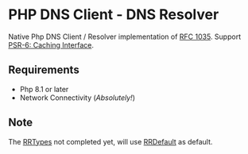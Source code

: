 # PHP DNS Client - DNS Resolver


Native Php DNS Client / Resolver implementation of [RFC 1035](https://datatracker.ietf.org/doc/html/rfc1035).
Support [PSR-6: Caching Interface](https://www.php-fig.org/psr/psr-6/).

## Requirements

- Php 8.1 or later
- Network Connectivity (_Absolutely!_)

## Note

The [RRTypes](src/ResourceRecord/RRTypes) not completed yet,
will use [RRDefault](src/ResourceRecord/RRTypes/RRDefault.php) as default.
